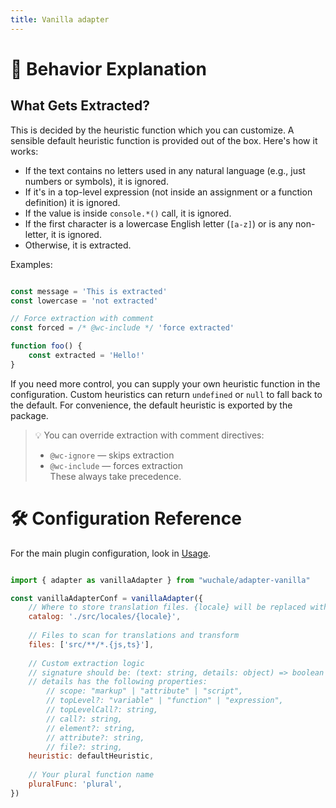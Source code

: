 ```yaml
---
title: Vanilla adapter
---
```


# 🧠 Behavior Explanation

## What Gets Extracted?

This is decided by the heuristic function which you can customize. A sensible
default heuristic function is provided out of the box. Here's how it works:

- If the text contains no letters used in any natural language (e.g., just numbers or symbols), it is ignored.
- If it's in a top-level expression (not inside an assignment or a function definition) it is ignored.
- If the value is inside `console.*()` call, it is ignored.
- If the first character is a lowercase English letter (`[a-z]`) or is any non-letter, it is ignored.
- Otherwise, it is extracted.

Examples:

```javascript

const message = 'This is extracted'
const lowercase = 'not extracted'

// Force extraction with comment
const forced = /* @wc-include */ 'force extracted'

function foo() {
    const extracted = 'Hello!'
}
```

If you need more control, you can supply your own heuristic function in the
configuration. Custom heuristics can return `undefined` or `null` to fall back
to the default. For convenience, the default heuristic is exported by the
package.

> 💡 You can override extraction with comment directives:
> - `@wc-ignore` — skips extraction
> - `@wc-include` — forces extraction  
> These always take precedence.

# 🛠️ Configuration Reference

For the main plugin configuration, look in [Usage](/usage).

```javascript

import { adapter as vanillaAdapter } from "wuchale/adapter-vanilla"

const vanillaAdapterConf = vanillaAdapter({
    // Where to store translation files. {locale} will be replaced with the respective locale.
    catalog: './src/locales/{locale}',
    
    // Files to scan for translations and transform
    files: ['src/**/*.{js,ts}'],
    
    // Custom extraction logic
    // signature should be: (text: string, details: object) => boolean | undefined
    // details has the following properties:
        // scope: "markup" | "attribute" | "script",
        // topLevel?: "variable" | "function" | "expression",
        // topLevelCall?: string,
        // call?: string,
        // element?: string,
        // attribute?: string,
        // file?: string,
    heuristic: defaultHeuristic,
    
    // Your plural function name
    pluralFunc: 'plural',
})
```
